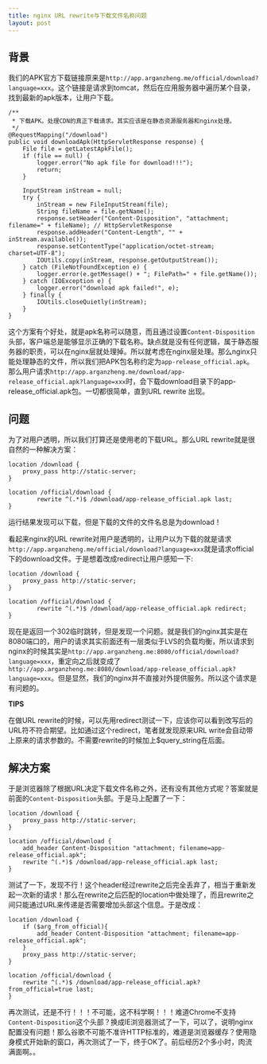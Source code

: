 ```yaml
---
title: nginx URL rewrite与下载文件名称问题
layout: post
---
```



背景
----

我们的APK官方下载链接原来是`http://app.arganzheng.me/official/download?language=xxx`。这个链接是请求到tomcat，然后在应用服务器中遍历某个目录，找到最新的apk版本，让用户下载。

	/**
	 * 下载APK。处理CDN的真正下载请求。其实应该是在静态资源服务器和nginx处理。
	 */
	@RequestMapping("/download")
	public void downloadApk(HttpServletResponse response) {
		File file = getLatestApkFile();
		if (file == null) {
			logger.error("No apk file for download!!!");
			return;
		}

		InputStream inStream = null;
		try {
			inStream = new FileInputStream(file);
			String fileName = file.getName();
			response.setHeader("Content-Disposition", "attachment; filename=" + fileName); // HttpServletResponse
			response.addHeader("Content-Length", "" + inStream.available());
			response.setContentType("application/octet-stream; charset=UTF-8");
			IOUtils.copy(inStream, response.getOutputStream());
		} catch (FileNotFoundException e) {
			logger.error(e.getMessage() + "; FilePath=" + file.getName());
		} catch (IOException e) {
			logger.error("download apk failed!", e);
		} finally {
			IOUtils.closeQuietly(inStream);
		}
	}


这个方案有个好处，就是apk名称可以随意，而且通过设置`Content-Disposition`头部，客户端总是能够显示正确的下载名称。缺点就是没有任何逻辑，属于静态服务器的职责，可以在nginx层就处理掉。所以就考虑在nginx层处理。那么nginx只能处理静态的文件，所以我们把APK包名称约定为`app-release_official.apk`。那么用户请求`http://app.arganzheng.me/download/app-release_official.apk?language=xxx`时，会下载download目录下的app-release_official.apk包。一切都很简单，直到URL rewrite 出现。


问题
----

为了对用户透明，所以我们打算还是使用老的下载URL。那么URL rewrite就是很自然的一种解决方案：

 	location /download {
        proxy_pass http://static-server;
    }

    location /official/download {
            rewrite ^(.*)$ /download/app-release_official.apk last;
    }

运行结果发现可以下载，但是下载的文件的文件名总是为download！

看起来nginx的URL rewrite对用户是透明的，让用户以为下载的就是请求`http://app.arganzheng.me/official/download?language=xxx`就是请求official下的download文件。于是想着改成redirect让用户感知一下:

 	location /download {
        proxy_pass http://static-server;
    }

    location /official/download {
            rewrite ^(.*)$ /download/app-release_official.apk redirect;
    }

现在是返回一个302临时跳转，但是发现一个问题。就是我们的nginx其实是在8080端口的，用户的请求其实前面还有一层类似于LVS的负载均衡，所以请求到nginx的时候其实是`http://app.arganzheng.me:8080/official/download?language=xxx`，重定向之后就变成了`http://app.arganzheng.me:8080/download/app-release_official.apk?language=xxx`。但是显然，我们的nginx并不直接对外提供服务。所以这个请求是有问题的。

**TIPS**

在做URL rewrite的时候，可以先用redirect测试一下，应该你可以看到改写后的URL符不符合期望。比如通过这个redirect，笔者就发现原来URL write会自动带上原来的请求参数的。不需要rewrite的时候加上$query_string在后面。


解决方案
--------

于是浏览器除了根据URL决定下载文件名称之外，还有没有其他方式呢？答案就是前面的`Content-Disposition`头部。于是马上配置了一下：

	location /download {
        proxy_pass http://static-server;
    }

    location /official/download {
    	add_header Content-Disposition "attachment; filename=app-release_official.apk";
        rewrite ^(.*)$ /download/app-release_official.apk last;
    }

测试了一下，发现不行！这个header经过rewrite之后完全丢弃了，相当于重新发起一次新的请求！那么在rewrite之后匹配的location中做处理了，而且rewrite之间只能通过URL来传递是否需要增加头部这个信息。于是改成：

	location /download {
        if ($arg_from_official){
            add_header Content-Disposition "attachment; filename=app-release_official.apk";
        }
        proxy_pass http://static-server;
    }

    location /official/download {
        rewrite ^(.*)$ /download/app-release_official.apk?from_official=true last;
    }


再次测试，还是不行！！！不可能，这不科学啊！！！难道Chrome不支持`Content-Disposition`这个头部？换成IE浏览器测试了一下，可以了，说明nginx配置没有问题！那么谷歌不可能不准许HTTP标准的，难道是浏览器缓存？使用隐身模式开始新的窗口，再次测试了一下，终于OK了。前后经历2个多小时，肉流满面啊。。
